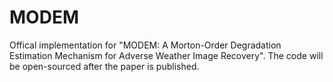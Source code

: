 # MODEM
Offical implementation for "MODEM: A Morton-Order Degradation Estimation Mechanism for Adverse Weather Image Recovery". The code will be open-sourced after the paper is published.
